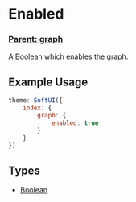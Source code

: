 # Enabled

### **[Parent: graph](/docs/index/graph/)**

A [Boolean](https://developer.mozilla.org/en-US/docs/Web/JavaScript/Reference/Global_Objects/Boolean) which enables the graph.

## Example Usage

```js
theme: SoftUI({
    index: {
        graph: {
            enabled: true
        }
    }
})
```

## Types

-   [Boolean](https://developer.mozilla.org/en-US/docs/Web/JavaScript/Reference/Global_Objects/Boolean)
